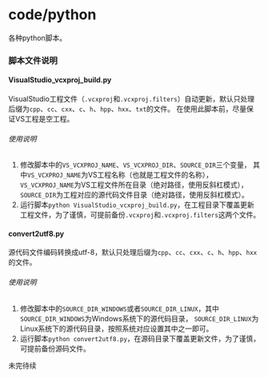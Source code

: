 # code/python
各种python脚本。

### 脚本文件说明
#### VisualStudio_vcxproj_build.py
VisualStudio工程文件（`.vcxproj`和`.vcxproj.filters`）自动更新，默认只处理后缀为`cpp`、`cc`、`cxx`、`c`、`h`、`hpp`、`hxx`、`txt`的文件。
在使用此脚本前，尽量保证VS工程是空工程。
###### 使用说明
1. 修改脚本中的`VS_VCXPROJ_NAME`、`VS_VCXPROJ_DIR`、`SOURCE_DIR`三个变量，
其中`VS_VCXPROJ_NAME`为VS工程名称（也就是工程文件的名称），
`VS_VCXPROJ_NAME`为VS工程文件所在目录（绝对路径，使用反斜杠模式），
`SOURCE_DIR`为工程对应的源代码文件目录（绝对路径，使用反斜杠模式）。  
2. 运行脚本`python VisualStudio_vcxproj_build.py`，在工程目录下覆盖更新工程文件，为了谨慎，可提前备份`.vcxproj`和`.vcxproj.filters`这两个文件。
#### convert2utf8.py
源代码文件编码转换成utf-8，默认只处理后缀为`cpp`、`cc`、`cxx`、`c`、`h`、`hpp`、`hxx`的文件。
###### 使用说明
1. 修改脚本中的`SOURCE_DIR_WINDOWS`或者`SOURCE_DIR_LINUX`，其中`SOURCE_DIR_WINDOWS`为Windows系统下的源代码目录，
`SOURCE_DIR_LINUX`为Linux系统下的源代码目录，按照系统对应设置其中之一即可。  
2. 运行脚本`python convert2utf8.py`，在源码目录下覆盖更新文件，为了谨慎，可提前备份源码文件。

 未完待续  
